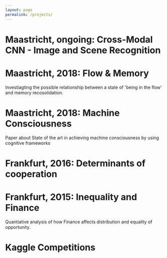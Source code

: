 ```yaml
---
layout: page
permalink: /projects/
---
```


Maastricht, ongoing: Cross-Modal CNN - Image and Scene Recognition
====================

Maastricht, 2018: Flow & Memory
====================
Investiagting the possible relationship between a state of 'being in the flow' and memory recosolidation. 


Maastricht, 2018: Machine Consciousness
====================
Paper about State of the art in achieving machine consciousness by using cognitive frameworks


Frankfurt, 2016: Determinants of cooperation
====================


Frankfurt, 2015: Inequality  and  Finance
====================
Quantiative analysis of how Finance affects distribution and equality of opportunity. 

Kaggle Competitions
====================






 
